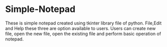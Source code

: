 # Simple-Notepad
These is simple notepad created using tkinter library file of python.
File,Edit and Help these three are option available to users. 
Users can create new file, open the new file, open the existing file and perform basic operation of notepad.
